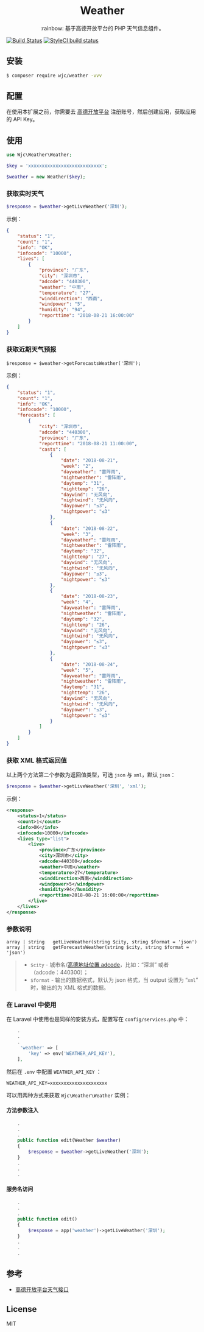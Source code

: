 
<h1 align="center">Weather</h1>

<p align="center">:rainbow: 基于高德开放平台的 PHP 天气信息组件。</p>

[![Build Status](https://travis-ci.org/overtrue/weather.svg?branch=master)](https://travis-ci.org/overtrue/weather) 
[![StyleCI build status](https://github.styleci.io/repos/144818004/shield)](https://github.styleci.io/repos/144818004)

## 安装

```sh
$ composer require wjc/weather -vvv
```

## 配置

在使用本扩展之前，你需要去 [高德开放平台](https://lbs.amap.com/dev/id/newuser) 注册账号，然后创建应用，获取应用的 API Key。


## 使用

```php
use Wjc\Weather\Weather;

$key = 'xxxxxxxxxxxxxxxxxxxxxxxxxxx';

$weather = new Weather($key);
```

###  获取实时天气

```php
$response = $weather->getLiveWeather('深圳');
```
示例：

```json
{
    "status": "1",
    "count": "1",
    "info": "OK",
    "infocode": "10000",
    "lives": [
        {
            "province": "广东",
            "city": "深圳市",
            "adcode": "440300",
            "weather": "中雨",
            "temperature": "27",
            "winddirection": "西南",
            "windpower": "5",
            "humidity": "94",
            "reporttime": "2018-08-21 16:00:00"
        }
    ]
}
```

### 获取近期天气预报

```
$response = $weather->getForecastsWeather('深圳');
```
示例：

```json
{
    "status": "1", 
    "count": "1", 
    "info": "OK", 
    "infocode": "10000", 
    "forecasts": [
        {
            "city": "深圳市", 
            "adcode": "440300", 
            "province": "广东", 
            "reporttime": "2018-08-21 11:00:00", 
            "casts": [
                {
                    "date": "2018-08-21", 
                    "week": "2", 
                    "dayweather": "雷阵雨", 
                    "nightweather": "雷阵雨", 
                    "daytemp": "31", 
                    "nighttemp": "26", 
                    "daywind": "无风向", 
                    "nightwind": "无风向", 
                    "daypower": "≤3", 
                    "nightpower": "≤3"
                }, 
                {
                    "date": "2018-08-22", 
                    "week": "3", 
                    "dayweather": "雷阵雨", 
                    "nightweather": "雷阵雨", 
                    "daytemp": "32", 
                    "nighttemp": "27", 
                    "daywind": "无风向", 
                    "nightwind": "无风向", 
                    "daypower": "≤3", 
                    "nightpower": "≤3"
                }, 
                {
                    "date": "2018-08-23", 
                    "week": "4", 
                    "dayweather": "雷阵雨", 
                    "nightweather": "雷阵雨", 
                    "daytemp": "32", 
                    "nighttemp": "26", 
                    "daywind": "无风向", 
                    "nightwind": "无风向", 
                    "daypower": "≤3", 
                    "nightpower": "≤3"
                }, 
                {
                    "date": "2018-08-24", 
                    "week": "5", 
                    "dayweather": "雷阵雨", 
                    "nightweather": "雷阵雨", 
                    "daytemp": "31", 
                    "nighttemp": "26", 
                    "daywind": "无风向", 
                    "nightwind": "无风向", 
                    "daypower": "≤3", 
                    "nightpower": "≤3"
                }
            ]
        }
    ]
}
```

### 获取 XML 格式返回值

以上两个方法第二个参数为返回值类型，可选 `json` 与 `xml`，默认 `json`：

```php
$response = $weather->getLiveWeather('深圳', 'xml');
```

示例：

```xml
<response>
    <status>1</status>
    <count>1</count>
    <info>OK</info>
    <infocode>10000</infocode>
    <lives type="list">
        <live>
            <province>广东</province>
            <city>深圳市</city>
            <adcode>440300</adcode>
            <weather>中雨</weather>
            <temperature>27</temperature>
            <winddirection>西南</winddirection>
            <windpower>5</windpower>
            <humidity>94</humidity>
            <reporttime>2018-08-21 16:00:00</reporttime>
        </live>
    </lives>
</response>
```

### 参数说明

```
array | string   getLiveWeather(string $city, string $format = 'json')
array | string   getForecastsWeather(string $city, string $format = 'json')
```

> - `$city` - 城市名/[高德地址位置 adcode](https://lbs.amap.com/api/webservice/guide/api/district)，比如：“深圳” 或者（adcode：440300）；
> - `$format`  - 输出的数据格式，默认为 json 格式，当 output 设置为 “`xml`” 时，输出的为 XML 格式的数据。


### 在 Laravel 中使用

在 Laravel 中使用也是同样的安装方式，配置写在 `config/services.php` 中：

```php
    .
    .
    .
     'weather' => [
        'key' => env('WEATHER_API_KEY'),
    ],
```

然后在 `.env` 中配置 `WEATHER_API_KEY` ：

```env
WEATHER_API_KEY=xxxxxxxxxxxxxxxxxxxxx
```

可以用两种方式来获取 `Wjc\Weather\Weather` 实例：

#### 方法参数注入

```php
    .
    .
    .
    public function edit(Weather $weather) 
    {
        $response = $weather->getLiveWeather('深圳');
    }
    .
    .
    .
```

#### 服务名访问

```php
    .
    .
    .    
    public function edit() 
    {
        $response = app('weather')->getLiveWeather('深圳');
    }
    .
    .
    .

```

## 参考

- [高德开放平台天气接口](https://lbs.amap.com/api/webservice/guide/api/weatherinfo/)

## License

MIT